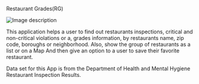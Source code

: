 Restaurant Grades(RG)

![Image description](https://www.wpr.org/sites/default/files/city_of_milwaukee_grades_bigger.jpg)

This application helps a user to find out restaurants inspections, critical and non-critical violations or a, grades information, by restaurants name, zip code, boroughs or neighborhood. Also, show the group of restaurants as a list or on a Map
And then give an option to a user to save their favorite restaurant. 

Data set for this App is from the Department of Health and Mental Hygiene Restaurant Inspection Results.

